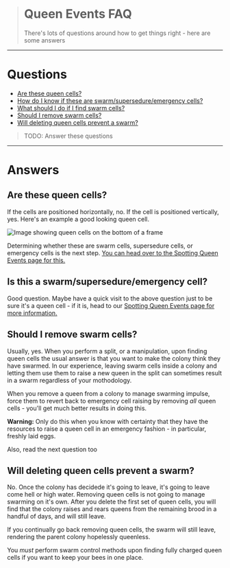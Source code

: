 ># Queen Events FAQ
> 
> There's lots of questions around how to get things right - here are some answers

---

# Questions

* [Are these queen cells?](#are-these-queen-cells)
* [How do I know if these are swarm/supersedure/emergency cells?]()
* [What should I do if I find swarm cells?](/queen_events/spotting)
* [Should I remove swarm cells?](#should-i-remove-swarm-cells)
* [Will deleting queen cells prevent a swarm?](#will-deleting-queen-cells-prevent-a-swarm)

>TODO: Answer these questions

---
# Answers

## Are these queen cells?

If the cells are positioned horizontally, no. If the cell is positioned vertically, yes. Here's an example a good looking queen cell.

![Image showing queen cells on the bottom of a frame](/images/queencells.jpg)

Determining whether these are swarm cells, supersedure cells, or emergency cells is the next step. [You can head over to the Spotting Queen Events page for this.](/queen_events/spotting)

## Is this a swarm/supersedure/emergency cell?

Good question. Maybe have a quick visit to the above question just to be sure it's a queen cell - if it is, head to our [Spotting Queen Events page for more information.](/queen_events/spotting)

## Should I remove swarm cells?

Usually, yes. When you perform a split, or a manipulation, upon finding queen cells the usual answer is that you want to make the colony think they have swarmed. In our experience, leaving swarm cells inside a colony and letting them use them to raise a new queen in the split can sometimes result in a swarm regardless of your mothodology. 

When you remove a queen from a colony to manage swarming impulse, force them to revert back to emergency cell raising by removing *all* queen cells - you'll get much better results in doing this. 

**Warning:** Only do this when you know with certainty that they have the resources to raise a queen cell in an emergency fashion - in particular, freshly laid eggs.

Also, read the next question too

## Will deleting queen cells prevent a swarm?

No. Once the colony has decidede it's going to leave, it's going to leave come hell or high water. Removing queen cells is not going to manage swarming on it's own. After you delete the first set of queen cells, you will find that the colony raises and rears queens from the remaining brood in a handful of days, and will still leave. 

If you continually go back removing queen cells, the swarm will still leave, rendering the parent colony hopelessly queenless. 

You *must* perform swarm control methods upon finding fully charged queen cells if you want to keep your bees in one place.